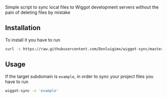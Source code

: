 Simple script to sync local files to Wiggot development servers without the pain of deleting files by mistake

## Installation

To install it you have to run

```sh
curl -s https://raw.githubusercontent.com/Donluigimx/wiggot-sync/master/installer.sh | bash
```

## Usage

If the target subdomain is `example`, in order to sync your project files you have to run
```sh
wiggot-sync -s 'example'
```